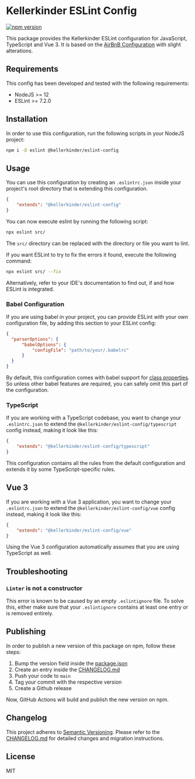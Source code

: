 # Kellerkinder ESLint Config

[![npm version](https://badge.fury.io/js/%40kellerkinder%2Feslint-config.svg)](https://badge.fury.io/js/%40kellerkinder%2Feslint-config)

This package provides the Kellerkinder ESLint configuration for JavaScript, TypeScript and Vue 3. It is based on the [AirBnB Configuration](https://github.com/airbnb/javascript/tree/master/packages/eslint-config-airbnb-base)
with slight alterations.

## Requirements
This config has been developed and tested with the following requirements:
* NodeJS >= 12
* ESLint >= 7.2.0

## Installation
In order to use this configuration, run the following scripts in your NodeJS project:

```bash
npm i -D eslint @kellerkinder/eslint-config
```

## Usage
You can use this configuration by creating an `.eslintrc.json` inside your
project's root directory that is extending this configuration.

```json
{
    "extends": "@kellerkinder/eslint-config"
}
```

You can now execute eslint by running the following script:

```bash
npx eslint src/
```

The `src/` directory can be replaced with the directory or file you want to lint.

If you want ESLint to try to fix the errors it found, execute the following command:

```bash
npx eslint src/ --fix
```

Alternatively, refer to your IDE's documentation to find out, if and how ESLint
is integrated.

### Babel Configuration
If you are using babel in your project, you can provide ESLint
with your own configuration file, by adding this section to your
ESLint config:

```json
{
  "parserOptions": {
      "babelOptions": {
          "configFile": "path/to/your/.babelrc"
      }
  }
}
```

By default, this configuration comes with babel support for 
[class properties](https://babeljs.io/docs/en/babel-plugin-proposal-class-properties).
So unless other babel features are required, you can safely omit this part of the configuration.

### TypeScript
If you are working with a TypeScript codebase, you want to change your `.eslintrc.json` to extend
the `@kellerkinder/eslint-config/typescript` config instead, making it look like this:

```json
{
    "extends": "@kellerkinder/eslint-config/typescript"
}
```

This configuration contains all the rules from the default configuration and extends it
by some TypeScript-specific rules.

## Vue 3
If you are working with a Vue 3 application, you want to change your `.eslintrc.json` to extend
the `@kellerkinder/eslint-config/vue` config instead, making it look like this:

```json
{
    "extends": "@kellerkinder/eslint-config/vue"
}
```

Using the Vue 3 configuration automatically assumes that you are using TypeScript as well.

## Troubleshooting

### `Linter` is not a constructor
This error is known to be caused by an empty `.eslintignore` file.
To solve this, either make sure that your `.eslintignore` contains at
least one entry or is removed entirely.

## Publishing
In order to publish a new version of this package on npm, follow
these steps:

1. Bump the version field inside the [package.json](package.json)
2. Create an entry inside the [CHANGELOG.md](CHANGELOG.md)
3. Push your code to `main`
4. Tag your commit with the respective version
5. Create a Github release

Now, GitHub Actions will build and publish the new version on npm.

## Changelog
This project adheres to [Semantic Versioning](https://semver.org/). 
Please refer to the [CHANGELOG.md](CHANGELOG.md) for detailed changes and
migration instructions.

## License
MIT
